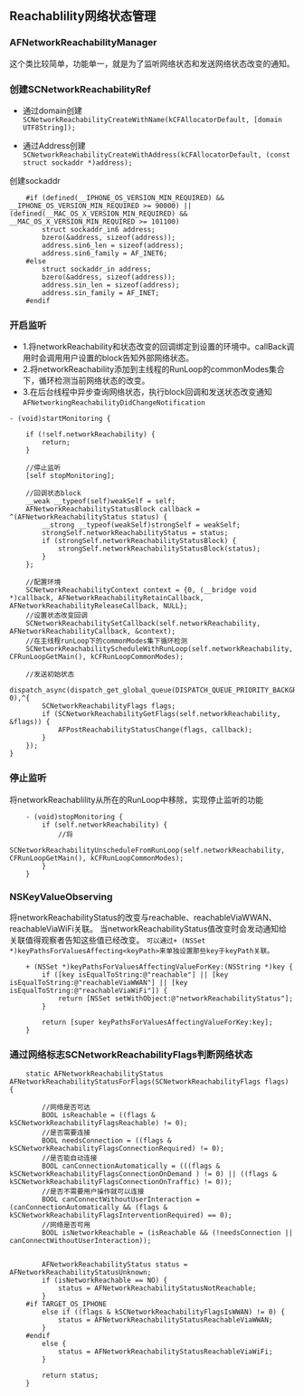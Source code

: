 ## Reachablility网络状态管理

### AFNetworkReachabilityManager

这个类比较简单，功能单一，就是为了监听网络状态和发送网络状态改变的通知。

### 创建SCNetworkReachabilityRef

- 通过domain创建
	`SCNetworkReachabilityCreateWithName(kCFAllocatorDefault, [domain UTF8String]);`

- 通过Address创建
	`SCNetworkReachabilityCreateWithAddress(kCFAllocatorDefault, (const struct sockaddr *)address);`

创建sockaddr

```
	#if (defined(__IPHONE_OS_VERSION_MIN_REQUIRED) && __IPHONE_OS_VERSION_MIN_REQUIRED >= 90000) || (defined(__MAC_OS_X_VERSION_MIN_REQUIRED) && __MAC_OS_X_VERSION_MIN_REQUIRED >= 101100)
	    struct sockaddr_in6 address;
	    bzero(&address, sizeof(address));
	    address.sin6_len = sizeof(address);
	    address.sin6_family = AF_INET6;
	#else
	    struct sockaddr_in address;
	    bzero(&address, sizeof(address));
	    address.sin_len = sizeof(address);
	    address.sin_family = AF_INET;
	#endif
```

### 开启监听

- 1.将networkReachability和状态改变的回调绑定到设置的环境中。callBack调用时会调用用户设置的block告知外部网络状态。
- 2.将networkReachability添加到主线程的RunLoop的commonModes集合下，循环检测当前网络状态的改变。
- 3.在后台线程中异步查询网络状态，执行block回调和发送状态改变通知`AFNetworkingReachabilityDidChangeNotification`

```
- (void)startMonitoring {

    if (!self.networkReachability) {
        return;
    }
    
    //停止监听
    [self stopMonitoring];

    //回调状态block
    __weak __typeof(self)weakSelf = self;
    AFNetworkReachabilityStatusBlock callback = ^(AFNetworkReachabilityStatus status) {
        __strong __typeof(weakSelf)strongSelf = weakSelf;
        strongSelf.networkReachabilityStatus = status;
        if (strongSelf.networkReachabilityStatusBlock) {
            strongSelf.networkReachabilityStatusBlock(status);
        }
    };

    //配置环境
    SCNetworkReachabilityContext context = {0, (__bridge void *)callback, AFNetworkReachabilityRetainCallback, AFNetworkReachabilityReleaseCallback, NULL};
    //设置状态改变回调
    SCNetworkReachabilitySetCallback(self.networkReachability, AFNetworkReachabilityCallback, &context);
    //在主线程runLoop下的commonModes集下循环检测
    SCNetworkReachabilityScheduleWithRunLoop(self.networkReachability, CFRunLoopGetMain(), kCFRunLoopCommonModes);
    
    //发送初始状态
    dispatch_async(dispatch_get_global_queue(DISPATCH_QUEUE_PRIORITY_BACKGROUND, 0),^{
        SCNetworkReachabilityFlags flags;
        if (SCNetworkReachabilityGetFlags(self.networkReachability, &flags)) {
            AFPostReachabilityStatusChange(flags, callback);
        }
    });
}
```
### 停止监听

将networkReachablility从所在的RunLoop中移除，实现停止监听的功能
```
	- (void)stopMonitoring {
	    if (self.networkReachability) {
	    	//将
	        SCNetworkReachabilityUnscheduleFromRunLoop(self.networkReachability, CFRunLoopGetMain(), kCFRunLoopCommonModes);
	    }
	}
```

### NSKeyValueObserving

将networkReachabilityStatus的改变与reachable、reachableViaWWAN、reachableViaWiFi关联。
当networkReachabilityStatus值改变时会发动通知给关联值得观察者告知这些值已经改变。
`可以通过+ (NSSet *)keyPathsForValuesAffecting<keyPath>来单独设置那些key于keyPath关联。`

```
	+ (NSSet *)keyPathsForValuesAffectingValueForKey:(NSString *)key {
	    if ([key isEqualToString:@"reachable"] || [key isEqualToString:@"reachableViaWWAN"] || [key isEqualToString:@"reachableViaWiFi"]) {
	        return [NSSet setWithObject:@"networkReachabilityStatus"];
	    }
	
	    return [super keyPathsForValuesAffectingValueForKey:key];
	}
```

### 通过网络标志SCNetworkReachabilityFlags判断网络状态

```
	static AFNetworkReachabilityStatus AFNetworkReachabilityStatusForFlags(SCNetworkReachabilityFlags flags) {
	
	    //网络是否可达
	    BOOL isReachable = ((flags & kSCNetworkReachabilityFlagsReachable) != 0);
	    //是否需要连接
	    BOOL needsConnection = ((flags & kSCNetworkReachabilityFlagsConnectionRequired) != 0);
	    //是否能自动连接
	    BOOL canConnectionAutomatically = (((flags & kSCNetworkReachabilityFlagsConnectionOnDemand ) != 0) || ((flags & kSCNetworkReachabilityFlagsConnectionOnTraffic) != 0));
	    //是否不需要用户操作就可以连接
	    BOOL canConnectWithoutUserInteraction = (canConnectionAutomatically && (flags & kSCNetworkReachabilityFlagsInterventionRequired) == 0);
	    //网络是否可用
	    BOOL isNetworkReachable = (isReachable && (!needsConnection || canConnectWithoutUserInteraction));
		
		
	    AFNetworkReachabilityStatus status = AFNetworkReachabilityStatusUnknown;
	    if (isNetworkReachable == NO) {
	        status = AFNetworkReachabilityStatusNotReachable;
	    }
	#if	TARGET_OS_IPHONE
	    else if ((flags & kSCNetworkReachabilityFlagsIsWWAN) != 0) {
	        status = AFNetworkReachabilityStatusReachableViaWWAN;
	    }
	#endif
	    else {
	        status = AFNetworkReachabilityStatusReachableViaWiFi;
	    }
	
	    return status;
	}
```